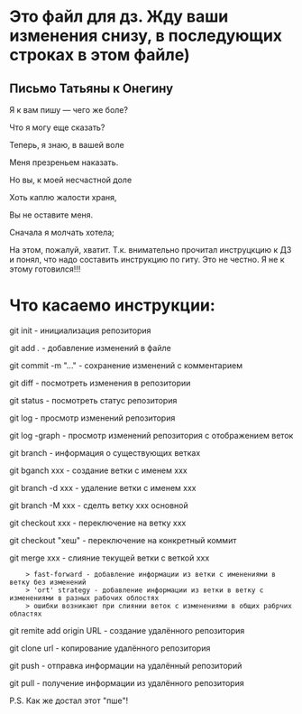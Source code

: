 # Это файл для дз. Жду ваши изменения снизу, в последующих строках в этом файле)
## Письмо Татьяны к Онегину
Я к вам пишу — чего же боле?

Что я могу еще сказать?

Теперь, я знаю, в вашей воле

Меня презреньем наказать.

Но вы, к моей несчастной доле

Хоть каплю жалости храня,

Вы не оставите меня.

Сначала я молчать хотела;

На этом, пожалуй, хватит. Т.к. внимательно прочитал инструцкцию к ДЗ и понял, что надо составить инструкцию по гиту. Это не честно. Я не к этому готовился!!!

# Что касаемо инструкции:

git init - инициализация репозитория

git add *.* - добавление изменений в файле

git commit -m "..." - сохранение изменений с комментарием

git diff - посмотреть изменения в репозитории

git status - посмотреть статус репозитория

git log - просмотр изменений репозитория

git log -graph - просмотр изменений репозитория с отображением веток

git branch - информация о существующих ветках

git bganch xxx - создание ветки с именем xxx

git branch -d xxx - удаление ветки с именем xxx

git branch -M xxx - сделть ветку xxx основной

git checkout xxx - переключение на ветку xxx

git checkout "хеш" - переключение на конкретный коммит

git merge xxx - слияние текущей ветки с веткой xxx

        > fast-forward - добавление информации из ветки с именениями в ветку без изменений
        > 'ort' strategy - добавление информации из ветки в ветку с изменениями в разных рабочих облостях
        > ошибки возникают при слиянии веток с изменениями в общих рабрчих областях

git remite add origin URL - создание удалённого репозитория 

git clone url - копирование удалённого репозитория

git push - отправка информации на удалённый репозиторий

git pull - получение информации из удалённого репозитория

P.S. Как же достал этот "пше"!